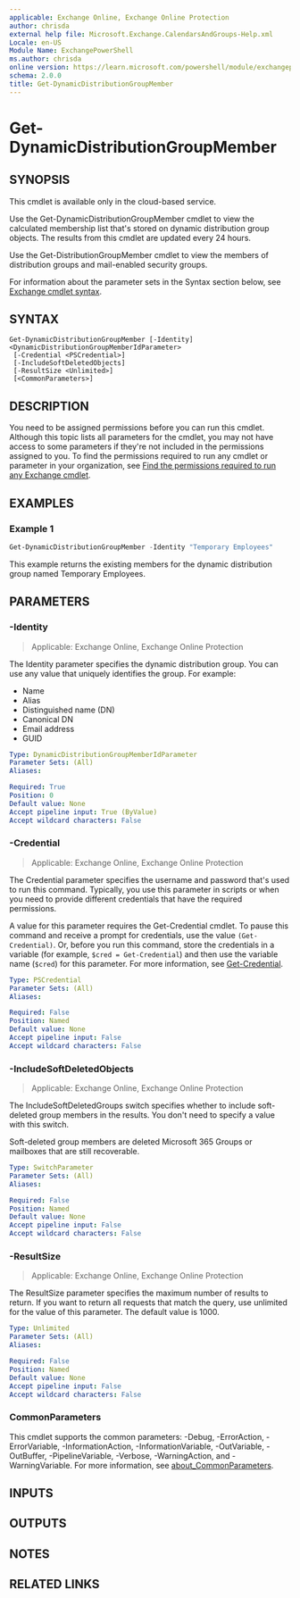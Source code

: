 ```yaml
---
applicable: Exchange Online, Exchange Online Protection
author: chrisda
external help file: Microsoft.Exchange.CalendarsAndGroups-Help.xml
Locale: en-US
Module Name: ExchangePowerShell
ms.author: chrisda
online version: https://learn.microsoft.com/powershell/module/exchangepowershell/get-dynamicdistributiongroupmember
schema: 2.0.0
title: Get-DynamicDistributionGroupMember
---
```


# Get-DynamicDistributionGroupMember

## SYNOPSIS
This cmdlet is available only in the cloud-based service.

Use the Get-DynamicDistributionGroupMember cmdlet to view the calculated membership list that's stored on dynamic distribution group objects. The results from this cmdlet are updated every 24 hours.

Use the Get-DistributionGroupMember cmdlet to view the members of distribution groups and mail-enabled security groups.

For information about the parameter sets in the Syntax section below, see [Exchange cmdlet syntax](https://learn.microsoft.com/powershell/exchange/exchange-cmdlet-syntax).

## SYNTAX

```
Get-DynamicDistributionGroupMember [-Identity] <DynamicDistributionGroupMemberIdParameter>
 [-Credential <PSCredential>]
 [-IncludeSoftDeletedObjects]
 [-ResultSize <Unlimited>]
 [<CommonParameters>]
```

## DESCRIPTION
You need to be assigned permissions before you can run this cmdlet. Although this topic lists all parameters for the cmdlet, you may not have access to some parameters if they're not included in the permissions assigned to you. To find the permissions required to run any cmdlet or parameter in your organization, see [Find the permissions required to run any Exchange cmdlet](https://learn.microsoft.com/powershell/exchange/find-exchange-cmdlet-permissions).

## EXAMPLES

### Example 1
```powershell
Get-DynamicDistributionGroupMember -Identity "Temporary Employees"
```

This example returns the existing members for the dynamic distribution group named Temporary Employees.

## PARAMETERS

### -Identity

> Applicable: Exchange Online, Exchange Online Protection

The Identity parameter specifies the dynamic distribution group. You can use any value that uniquely identifies the group. For example:

- Name
- Alias
- Distinguished name (DN)
- Canonical DN
- Email address
- GUID

```yaml
Type: DynamicDistributionGroupMemberIdParameter
Parameter Sets: (All)
Aliases:

Required: True
Position: 0
Default value: None
Accept pipeline input: True (ByValue)
Accept wildcard characters: False
```

### -Credential

> Applicable: Exchange Online, Exchange Online Protection

The Credential parameter specifies the username and password that's used to run this command. Typically, you use this parameter in scripts or when you need to provide different credentials that have the required permissions.

A value for this parameter requires the Get-Credential cmdlet. To pause this command and receive a prompt for credentials, use the value `(Get-Credential)`. Or, before you run this command, store the credentials in a variable (for example, `$cred = Get-Credential`) and then use the variable name (`$cred`) for this parameter. For more information, see [Get-Credential](https://learn.microsoft.com/powershell/module/microsoft.powershell.security/get-credential).

```yaml
Type: PSCredential
Parameter Sets: (All)
Aliases:

Required: False
Position: Named
Default value: None
Accept pipeline input: False
Accept wildcard characters: False
```

### -IncludeSoftDeletedObjects

> Applicable: Exchange Online, Exchange Online Protection

The IncludeSoftDeletedGroups switch specifies whether to include soft-deleted group members in the results. You don't need to specify a value with this switch.

Soft-deleted group members are deleted Microsoft 365 Groups or mailboxes that are still recoverable.

```yaml
Type: SwitchParameter
Parameter Sets: (All)
Aliases:

Required: False
Position: Named
Default value: None
Accept pipeline input: False
Accept wildcard characters: False
```

### -ResultSize

> Applicable: Exchange Online, Exchange Online Protection

The ResultSize parameter specifies the maximum number of results to return. If you want to return all requests that match the query, use unlimited for the value of this parameter. The default value is 1000.

```yaml
Type: Unlimited
Parameter Sets: (All)
Aliases:

Required: False
Position: Named
Default value: None
Accept pipeline input: False
Accept wildcard characters: False
```

### CommonParameters
This cmdlet supports the common parameters: -Debug, -ErrorAction, -ErrorVariable, -InformationAction, -InformationVariable, -OutVariable, -OutBuffer, -PipelineVariable, -Verbose, -WarningAction, and -WarningVariable. For more information, see [about_CommonParameters](https://go.microsoft.com/fwlink/p/?LinkID=113216).

## INPUTS

## OUTPUTS

## NOTES

## RELATED LINKS

